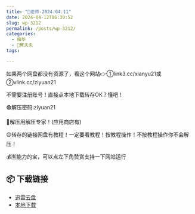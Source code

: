 ```yaml
---
title: "🌸老师-2024.04.11"
date: 2024-04-12T06:39:52
slug: wp-3212
permalink: /posts/wp-3212/
categories:
  - 精华
  - 🌸臂夫夫
tags:

---
```


如果两个网盘都没有资源了，看这个网站👉①link3.cc/xianyu21或②vlink.cc/ziyuan21

不需要注册账号！直接点本地下载转存OK？懂吧！

🟢解压密码:ziyuan21

🔵解压用解压专家！(应用商店有)

🟡转存的链接网盘有教程！一定要看教程！按教程操作！不按教程操作你不会解压！

💰🈶能力的宝，可以点左下角赞赏支持一下网站运行

## 📦 下载链接
- [迅雷云盘](https://blziyuan21.com/pay-download/3212?key=907d68abfe&down_id=0)
- [本地下载](https://blziyuan21.com/pay-download/3212?key=907d68abfe&down_id=1)

